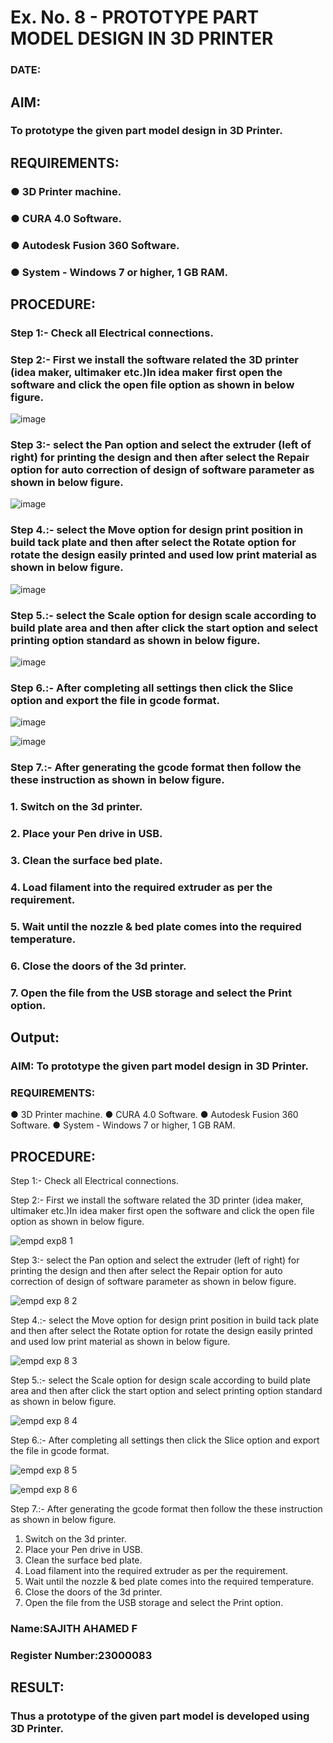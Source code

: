 # Ex. No. 8 - PROTOTYPE PART MODEL DESIGN IN 3D PRINTER

### DATE: 
## AIM: 
### To prototype the given part model design in 3D Printer.

## REQUIREMENTS:
### ●	3D Printer machine.
### ●	CURA 4.0 Software.
### ●	Autodesk Fusion 360 Software.
### ●	System - Windows 7 or higher, 1 GB RAM.

## PROCEDURE:

### Step 1:- Check all Electrical connections.

### Step 2:- First we install the software related the 3D printer (idea maker, ultimaker etc.)In idea maker first open the software and click the open file option as shown in below figure.

![image](https://github.com/Sellakumar1987/Ex.-No.-8.-PROTOTYPE-PART-MODEL-DESIGN-IN-3D-PRINTER/assets/113594316/059ab4e7-f3fb-49a9-ba8e-12bdd082abef)

### Step 3:- select the Pan option and select the extruder (left of right) for printing the design and then after select the Repair option for auto correction of design of software parameter as shown in below figure.

![image](https://github.com/Sellakumar1987/Ex.-No.-8.-PROTOTYPE-PART-MODEL-DESIGN-IN-3D-PRINTER/assets/113594316/835c55fd-6195-4d73-9f5c-4af36f5a4cce)

### Step 4.:- select the Move option for design print position in build tack plate and then after select the Rotate option for rotate the design easily printed and used low print material as shown in below figure.

![image](https://github.com/Sellakumar1987/Ex.-No.-8.-PROTOTYPE-PART-MODEL-DESIGN-IN-3D-PRINTER/assets/113594316/8736080c-f421-4dd0-bae8-860df6f3583e)

### Step 5.:- select the Scale option for design scale according to build plate area and then after click the start option and select printing option standard as shown in below figure.

![image](https://github.com/Sellakumar1987/Ex.-No.-8.-PROTOTYPE-PART-MODEL-DESIGN-IN-3D-PRINTER/assets/113594316/98458892-2f68-4de0-bec7-24959ec598fa)

### Step 6.:- After completing all settings then click the Slice option and export the file in gcode format.

![image](https://github.com/Sellakumar1987/Ex.-No.-8.-PROTOTYPE-PART-MODEL-DESIGN-IN-3D-PRINTER/assets/113594316/f4b8b55e-6cb2-46a7-b42c-180bc5e68668)

![image](https://github.com/Sellakumar1987/Ex.-No.-8.-PROTOTYPE-PART-MODEL-DESIGN-IN-3D-PRINTER/assets/113594316/eafa933a-7e03-4f73-930d-75fb28d48716)

### Step 7.:- After generating the gcode format then follow the these instruction as shown in below figure.
###   1.	Switch on the 3d printer.
###   2.	Place your Pen drive in USB.
###   3.	Clean the surface bed plate.
###   4.	Load filament into the required extruder as per the requirement.
###   5.	Wait until the nozzle & bed plate comes into the required temperature.
###   6.	Close the doors of the 3d printer.
###   7.	Open the file from the USB storage and select the Print option.

## Output:
### AIM: To prototype the given part model design in 3D Printer.

### REQUIREMENTS:
●	3D Printer machine.
●	CURA 4.0 Software.
●	Autodesk Fusion 360 Software.
●	System - Windows 7 or higher, 1 GB RAM.

## PROCEDURE:
Step 1:- Check all Electrical connections.

Step 2:- First we install the software related the 3D printer (idea maker, ultimaker etc.)In idea
maker first open the software and click the open file option as shown in below figure.

![empd exp8 1](https://github.com/Sharonsteffani2005/Ex.-No.-8.-PROTOTYPE-PART-MODEL-DESIGN-IN-3D-PRINTER/assets/144979934/d025baf6-30e7-4e8e-8946-f41150a91c27)

Step 3:- select the Pan option and select the extruder (left of right) for printing the design and
then after select the Repair option for auto correction of design of software parameter as shown
in below figure.

![empd exp 8 2](https://github.com/Sharonsteffani2005/Ex.-No.-8.-PROTOTYPE-PART-MODEL-DESIGN-IN-3D-PRINTER/assets/144979934/168452e6-1a4f-47b1-b2be-1c98437647c8)

Step 4.:- select the Move option for design print position in build tack plate and then after select
the Rotate option for rotate the design easily printed and used low print material as shown in
below figure.

![empd exp 8 3](https://github.com/Sharonsteffani2005/Ex.-No.-8.-PROTOTYPE-PART-MODEL-DESIGN-IN-3D-PRINTER/assets/144979934/49c8385f-5d5c-4f18-a9a2-2d78d8388f35)

Step 5.:- select the Scale option for design scale according to build plate area and then
after click the start option and select printing option standard as shown in below figure.

![empd exp 8 4](https://github.com/Sharonsteffani2005/Ex.-No.-8.-PROTOTYPE-PART-MODEL-DESIGN-IN-3D-PRINTER/assets/144979934/1fb692b8-a5a7-4c8a-8ff5-e6fee219a523)

Step 6.:- After completing all settings then click the Slice option and export the file in gcode
format.

![empd exp 8 5](https://github.com/Sharonsteffani2005/Ex.-No.-8.-PROTOTYPE-PART-MODEL-DESIGN-IN-3D-PRINTER/assets/144979934/9e55816a-e138-421c-94a2-73f0386112af)

![empd exp 8 6](https://github.com/Sharonsteffani2005/Ex.-No.-8.-PROTOTYPE-PART-MODEL-DESIGN-IN-3D-PRINTER/assets/144979934/3ff41d5d-4836-4fcb-ba40-8381049b6b83)

Step 7.:- After generating the gcode format then follow the these instruction as shown in below
figure.
1.	Switch on the 3d printer.
2.	Place your Pen drive in USB.
3.	Clean the surface bed plate.
4.	Load filament into the required extruder as per the requirement.
5.	Wait until the nozzle & bed plate comes into the required temperature.
6.	Close the doors of the 3d printer.
7.	Open the file from the USB storage and select the Print option.

### Name:SAJITH AHAMED F
### Register Number:23000083

## RESULT:
###   Thus a prototype of the given part model is developed using 3D Printer.
